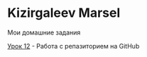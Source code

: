 # Kizirgaleev Marsel
Мои домашние задания


[Урок 12](https://kizirgaleevmr.github.io/Lesson_12/ "Моя готовая домашка") - Работа с репазиторием на GitHub
